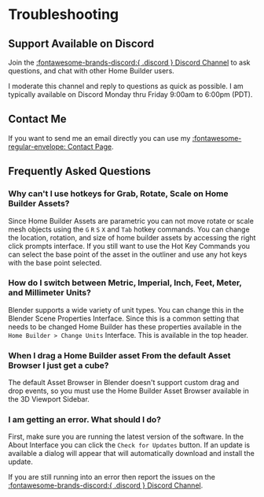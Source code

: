 # Troubleshooting

## Support Available on Discord

Join the [:fontawesome-brands-discord:{ .discord } Discord Channel](https://creativedesigner3d.com/2021/09/08/discord-channel/) to ask questions, and chat with other Home Builder users.

I moderate this channel and reply to questions as quick as possible. I am typically available on Discord Monday thru Friday 9:00am to 6:00pm (PDT).

## Contact Me

If you want to send me an email directly you can use my [:fontawesome-regular-envelope: Contact Page](https://creativedesigner3d.com/contact/).

## Frequently Asked Questions

### Why can't I use hotkeys for Grab, Rotate, Scale on Home Builder Assets?

Since Home Builder Assets are parametric you can not move rotate or scale mesh objects using the `G` `R` `S` `X` and `Tab` hotkey commands. You can change the location, rotation, and size of home builder assets by accessing the right click prompts interface. If you still want to use the Hot Key Commands you can select the base point of the asset in the outliner and use any hot keys with the base point selected.

### How do I switch between Metric, Imperial, Inch, Feet, Meter, and Millimeter Units?

Blender supports a wide variety of unit types. You can change this in the Blender Scene Properties Interface. Since this is a common setting that needs to be changed Home Builder has these properties available in the `Home Builder > Change Units` Interface. This is available in the top header.

### When I drag a Home Builder asset From the default Asset Browser I just get a cube?

The default Asset Browser in Blender doesn't support custom drag and drop events, so you must use the Home Builder Asset Browser available in the 3D Viewport Sidebar.

### I am getting an error. What should I do? 

First, make sure you are running the latest version of the software. In the About Interface you can click the `Check for Updates` button. If an update is available a dialog will appear that will automatically download and install the update.

If you are still running into an error then report the issues on the [:fontawesome-brands-discord:{ .discord } Discord Channel](https://creativedesigner3d.com/2021/09/08/discord-channel/).